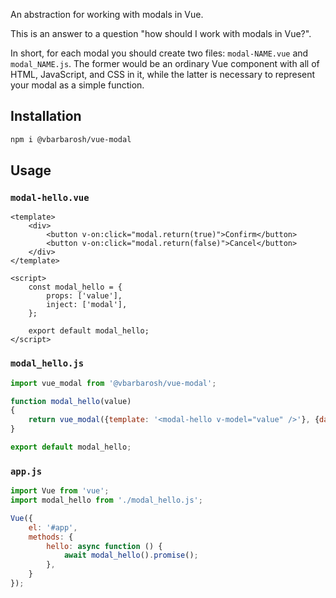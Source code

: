An abstraction for working with modals in Vue.

This is an answer to a question "how should I work with modals in Vue?".

In short, for each modal you should create two files: `modal-NAME.vue`
and `modal_NAME.js`. The former would be an ordinary Vue component
with all of HTML, JavaScript, and CSS in it, while the latter is
necessary to represent your modal as a simple function.

## Installation

```sh
npm i @vbarbarosh/vue-modal
```

## Usage

### `modal-hello.vue`

```vue
<template>
    <div>
        <button v-on:click="modal.return(true)">Confirm</button>
        <button v-on:click="modal.return(false)">Cancel</button>
    </div>
</template>

<script>
    const modal_hello = {
        props: ['value'],
        inject: ['modal'],
    };

    export default modal_hello;
</script>
```

### `modal_hello.js`

```javascript
import vue_modal from '@vbarbarosh/vue-modal';

function modal_hello(value)
{
    return vue_modal({template: '<modal-hello v-model="value" />'}, {data: {value}});
}

export default modal_hello;
```

### `app.js`

```javascript
import Vue from 'vue';
import modal_hello from './modal_hello.js';

Vue({
    el: '#app',
    methods: {
        hello: async function () {
            await modal_hello().promise();
        },
    }
});
```
